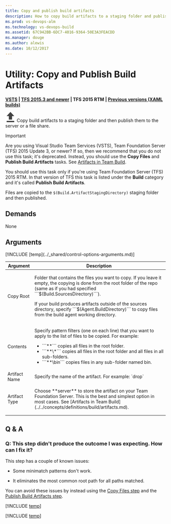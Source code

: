 ```yaml
---
title: Copy and publish build artifacts
description: How to copy build artifacts to a staging folder and publish them with VSTS and Team Foundation Server TFS
ms.prod: vs-devops-alm
ms.technology: vs-devops-build
ms.assetid: 67C942BB-6DC7-4016-9364-50E3A3FEACDD
ms.manager: douge
ms.author: alewis
ms.date: 10/12/2017
---
```


# Utility: Copy and Publish Build Artifacts

**[VSTS](publish-build-artifacts.md) | [TFS 2015.3 and newer](publish-build-artifacts.md) | TFS 2015 RTM | [Previous versions (XAML builds)](http://msdn.microsoft.com/library/ms181709%28v=vs.120%29.aspx)**

![](_img/copy-and-publish-build-artifacts.png) Copy build artifacts to a staging folder and then publish them to the server or a file share.

> [!IMPORTANT]
> 
> Are you using Visual Studio Team Services (VSTS), Team Foundation Server (TFS) 2015 Update 3, or newer? If so, then we recommend that you do not use this task; it's deprecated. Instead, you should use the **Copy Files** and **Publish Build Artifacts** tasks. See [Artifacts in Team Build](../../concepts/definitions/build/artifacts.md).
>
> You should use this task only if you're using Team Foundation Server (TFS) 2015 RTM. In that version of TFS this task is listed under the **Build** category and it's called **Publish Build Artifacts**.
> 

Files are copied to the `$(Build.ArtifactStagingDirectory)` staging folder and then published.

## Demands

None

## Arguments

<table>
<thead>
<tr>
<th>Argument</th>
<th>Description</th>
</tr>
</thead>
<tr>
<td>Copy Root</td>
<td>
<p>Folder that contains the files you want to copy. If you leave it empty, the copying is done from the root folder of the repo (same as if you had specified ```$(Build.SourcesDirectory)```).</p>
<p>If your build produces artifacts outside of the sources directory, specify ```$(Agent.BuildDirectory)``` to copy files from the build agent working directory.</p>
</td>
</tr>
<tr>
<td>Contents</td>
<td><p>Specify pattern filters (one on each line) that you want to apply to the list of files to be copied. For example:
</p>
<ul>
<li>```**``` copies all files in the root folder.</li>
<li>```**\*``` copies all files in the root folder and all files in all sub-folders.</li>
<li>```**\bin``` copies files in any sub-folder named bin.</li>
</ul>
</td>
</tr>
<tr>
<td>Artifact Name</td>
<td>Specify the name of the artifact. For example: `drop`</td>
</tr>
<tr>
<td>Artifact Type</td>
<td>
<p>Choose **server** to store the artifact on your Team Foundation Server. This is the best and simplest option in most cases. See [Artifacts in Team Build](../../concepts/definitions/build/artifacts.md).</p>
</td>
</tr>
[!INCLUDE [temp](../_shared/control-options-arguments.md)]
</table>


## Q & A

<!-- BEGINSECTION class="md-qanda" -->

### Q: This step didn't produce the outcome I was expecting. How can I fix it?

This step has a couple of known issues:

* Some minimatch patterns don't work.

* It eliminates the most common root path for all paths matched.

You can avoid these issues by instead using the [Copy Files step](copy-files.md) and the [Publish Build Artifacts step](publish-build-artifacts.md).

[!INCLUDE [temp](../_shared/build-step-common-qa.md)]

[!INCLUDE [temp](../../_shared/qa-versions.md)]


<!-- ENDSECTION -->
